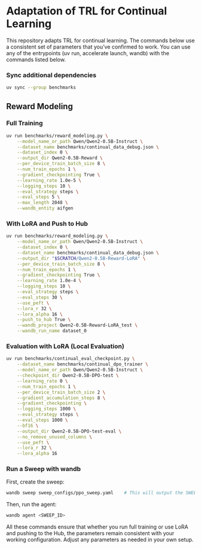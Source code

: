 # Adaptation of TRL for Continual Learning

This repository adapts TRL for continual learning. The commands below use a consistent set of parameters that you’ve confirmed to work. You can use any of the entrypoints (uv run, accelerate launch, wandb) with the commands listed below.

### Sync additional dependencies

```sh
uv sync --group benchmarks
```

## Reward Modeling

### Full Training

```sh
uv run benchmarks/reward_modeling.py \
    --model_name_or_path Qwen/Qwen2-0.5B-Instruct \
    --dataset_name benchmarks/continual_data_debug.json \
    --dataset_index 0 \
    --output_dir Qwen2-0.5B-Reward \
    --per_device_train_batch_size 8 \
    --num_train_epochs 1 \
    --gradient_checkpointing True \
    --learning_rate 1.0e-5 \
    --logging_steps 10 \
    --eval_strategy steps \
    --eval_steps 5 \
    --max_length 2048 \
    --wandb_entity aifgen
```

### With LoRA and Push to Hub

```sh
uv run benchmarks/reward_modeling.py \
    --model_name_or_path Qwen/Qwen2-0.5B-Instruct \
    --dataset_index 0 \
    --dataset_name benchmarks/continual_data_debug.json \
    --output_dir "$SCRATCH/Qwen2-0.5B-Reward-LoRA" \
    --per_device_train_batch_size 8 \
    --num_train_epochs 1 \
    --gradient_checkpointing True \
    --learning_rate 1.0e-4 \
    --logging_steps 10 \
    --eval_strategy steps \
    --eval_steps 30 \
    --use_peft \
    --lora_r 32 \
    --lora_alpha 16 \
    --push_to_hub True \
    --wandb_project Qwen2-0.5B-Reward-LoRA_test \
    --wandb_run_name dataset_0
```

### Evaluation with LoRA (Local Evaluation)

```sh
uv run benchmarks/continual_eval_checkpoint.py \
    --dataset_name benchmarks/continual_dpo_trainer \
    --model_name_or_path Qwen/Qwen2-0.5B-Instruct \
    --checkpoint_dir Qwen2-0.5B-DPO-test \
    --learning_rate 0 \
    --num_train_epochs 1 \
    --per_device_train_batch_size 2 \
    --gradient_accumulation_steps 8 \
    --gradient_checkpointing \
    --logging_steps 1000 \
    --eval_strategy steps \
    --eval_steps 1000 \
    --bf16 \
    --output_dir Qwen2-0.5B-DPO-test-eval \
    --no_remove_unused_columns \
    --use_peft \
    --lora_r 32 \
    --lora_alpha 16
```

### Run a Sweep with wandb

First, create the sweep:

```sh
wandb sweep sweep_configs/ppo_sweep.yaml    # This will output the SWEEP_ID
```

Then, run the agent:

```sh
wandb agent <SWEEP_ID>
```

All these commands ensure that whether you run full training or use LoRA and pushing to the Hub, the parameters remain consistent with your working configuration. Adjust any parameters as needed in your own setup.
